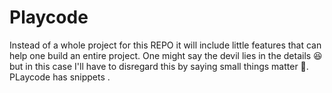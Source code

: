 # Playcode
Instead of a whole project for this REPO  it will include little features that can help one build an entire project. One might say the devil lies in the details 😆but in this case I'll have to disregard this by saying  small things matter 🔄. 
PLaycode has snippets .
